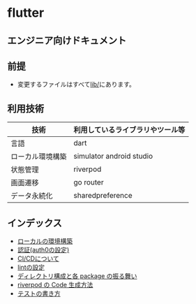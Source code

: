 # flutter

## エンジニア向けドキュメント

## 前提

- 変更するファイルはすべて[lib/](./lib/)にあります。

## 利用技術

| 技術             | 利用しているライブラリやツール等 |
| ---------------- | -------------------------------- |
| 言語             | dart                             |
| ローカル環境構築 | simulator android studio         |
| 状態管理         | riverpod                         |
| 画面遷移         | go router                        |
| データ永続化         | sharedpreference                        |

## インデックス

- [ローカルの環境構築](./docs/local-setup.md)
- [認証(auth0の設定)](./docs/auth.md)
- [CI/CDについて](.docs/cicd.md)
- [lintの設定](.docs/lint.md)
- [ディレクトリ構成と各 package の振る舞い](./docs/directory-structure.md)
- [riverpod の Code 生成方法](./docs/gqlgen.md)
- [テストの書き方](./docs/add-test.md)
